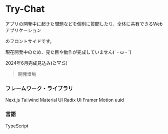 # Try-Chat

アプリの開発中に起きた問題などを個別に質問したり、全体に共有できるWebアプリケーション

のフロントサイドです。

現在開発中のため、見た目や動作が完成していません(´・ω・`)

2024年6月完成見込み(≧▽≦)

> 開発環境

### フレームワーク・ライブラリ
Next.js
Tailwind
Material UI
Radix UI
Framer Motion
uuid

### 言語
TypeScript


